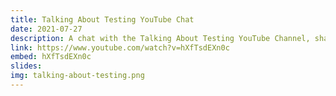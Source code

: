 ```yaml
---
title: Talking About Testing YouTube Chat
date: 2021-07-27
description: A chat with the Talking About Testing YouTube Channel, sharing about my current and previous position at Cypress.io, how I help Cypress customers, how Cypress uses its products, and lots of good practices.
link: https://www.youtube.com/watch?v=hXfTsdEXn0c
embed: hXfTsdEXn0c
slides:
img: talking-about-testing.png
---
```

